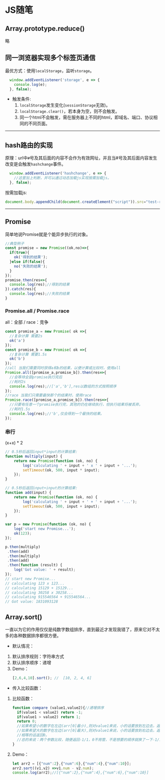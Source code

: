 # JS随笔

## Array.prototype.reduce()

略

## 同一浏览器实现多个标签页通信

最优方式：使用`localStorage`，监听`storage`。

```javascript
  window.addEventListener('storage', e => {
    console.log(e);
  }, false);
```
- 触发条件:
   1. `localStorage`发生变化(`sessionStorage`无效)。
   2. `localStorage.clear()`，若本身为空，则不会触发。
   3. 同一个html不会触发，需在服务器上不同的html，即域名、端口、协议相同的不同页面。

---

## hash路由的实现

原理：url中`#`号及其后面的内容不会作为有效网址，并且当#号及其后面内容发生改变是会触发`hashchange`事件。
```javascript
  window.addEventListener('hashchange', e => {
    //这里加上判断，并可以通过动态加载js实现按需加载js。
  }, false);
```
按需加载js:
```javascript
document.body.appendChild(document.createElement("script")).src="test-router.js";
```
---

## Promise

简单地说Promise就是个能异步执行的对象。

```javascript
//典型例子
const promise = new Promise((ok,no)=>{
  if(true){
    ok('得到的结果');
  }else if(false){
    no('失败的结果');
  }
});
promise.then(res=>{
  console.log(res);//得到的结果
}).catch(res){
  console.log(res);//失败的结果
}
```

### Promise.all / Promise.race

all：全部 / race：竞争

```javascript
const promise_a = new Promise( ok =>{ 
  //复杂计算 需要2s
  ok('a') 
});
const promise_b = new Promise( ok =>{
  //复杂计算 需要1.5s
  ok('b')
});
//all 当我们需要同时获得a和b的结果，以便计算或比较时，使用all
Promise.all([promise_a,promise_b]).then(res=>{
  //会等待全部promise执行完后
  //耗时2s
  console.log(res);//['a','b'],res以数组的方式按照顺序
});
//race 当我们只需要最快那个的结果时，使用race
Promise.race([promise_a,promise_b]).then(res=>{
  //只要有任意一个promise执行完，其他的仍在继续执行，但执行结果将被丢弃。
  //耗时1.5s
  console.log(res);//'b',仅会得到一个最快的结果。
});
```
### 串行
(x+x) * 2  
```javascript
// 0.5秒后返回input*input的计算结果:
function multiply(input) {
    return new Promise(function (ok, no) {
        log('calculating ' + input + ' x ' + input + '...');
        setTimeout(ok, 500, input * input);
    });
}

// 0.5秒后返回input+input的计算结果:
function add(input) {
    return new Promise(function (ok, no) {
        log('calculating ' + input + ' + ' + input + '...');
        setTimeout(ok, 500, input + input);
    });
}

var p = new Promise(function (ok, no) {
    log('start new Promise...');
    ok(123);
});

p.then(multiply)
 .then(add)
 .then(multiply)
 .then(add)
 .then(function (result) {
    log('Got value: ' + result);
});
// start new Promise...
// calculating 123 x 123...
// calculating 15129 + 15129...
// calculating 30258 x 30258...
// calculating 915546564 + 915546564...
// Got value: 1831093128
```

## Array.sort()

一直以为它的作用仅仅是纯数字数组排序，直到最近才发现我错了，原来它对不太多的各种数据排序都很方便。

- 默认情况：
 1. 默认排序规则：字符串方式
 2. 默认排序顺序：递增
 3. Demo：
    ```javascript
    [2,6,4,10].sort(); //  [10, 2, 4, 6]
    ```
- 传入比较函数：
 1. 比较函数：
    ```javascript
    function compare (value1,value2){//递增排序
      if(value1 < value2) return -1;
      if(value1 > value2) return 1;
      return 0;
      //如果希望小的数字在左边(arr[0]最小),则对value1来说，小的话要放到左边去，返回<0的数。
      //如果希望大的数字在左边(arr[0]最大),则对value1来说，小的话要放到右边去，返回>0的数。
      //相等的话返回0。
      //总的来说：两个参数比较，随便返回-1/1，0不用管，不是想要的顺序就换了一下-1/1就行了。
    }
    ```
 2. Demo：
    ```javascript
    let arr2 = [{"num":2},{"num":6},{"num":4},{"num":10}];
    arr2.sort((v1,v2) =>v1.num - v2.num);
    console.log(arr2);//[{"num":2},{"num":4},{"num":6},{"num":10}]
    ```
